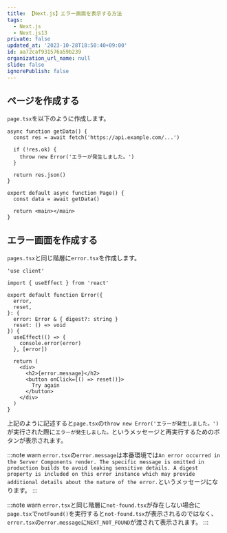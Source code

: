 ```yaml
---
title: 【Next.js】エラー画面を表示する方法
tags:
  - Next.js
  - Next.js13
private: false
updated_at: '2023-10-28T18:50:40+09:00'
id: aa72caf931576a59b239
organization_url_name: null
slide: false
ignorePublish: false
---
```

## ページを作成する

`page.tsx`を以下のように作成します。

```tsx:page.tsx
async function getData() {
  const res = await fetch('https://api.example.com/...')
 
  if (!res.ok) {
    throw new Error('エラーが発生しました。')
  }
 
  return res.json()
}
 
export default async function Page() {
  const data = await getData()
 
  return <main></main>
}
```

## エラー画面を作成する

`pages.tsx`と同じ階層に`error.tsx`を作成します。

```tsx:error.tsx
'use client'
 
import { useEffect } from 'react'
 
export default function Error({
  error,
  reset,
}: {
  error: Error & { digest?: string }
  reset: () => void
}) {
  useEffect(() => {
    console.error(error)
  }, [error])
 
  return (
    <div>
      <h2>{error.message}</h2>
      <button onClick={() => reset()}>
        Try again
      </button>
    </div>
  )
}
```

上記のように記述すると`page.tsx`の`throw new Error('エラーが発生しました。')`が実行された際に`エラーが発生しました。`というメッセージと再実行するためのボタンが表示されます。


:::note warn
`error.tsx`の`error.message`は本番環境では`An error occurred in the Server Components render. The specific message is omitted in production builds to avoid leaking sensitive details. A digest property is included on this error instance which may provide additional details about the nature of the error.`というメッセージになります。
:::

:::note warn
`error.tsx`と同じ階層に`not-found.tsx`が存在しない場合に`page.tsx`で`notFound()`を実行すると`not-found.tsx`が表示されるのではなく、`error.tsx`の`error.message`に`NEXT_NOT_FOUND`が渡されて表示されます。
:::
